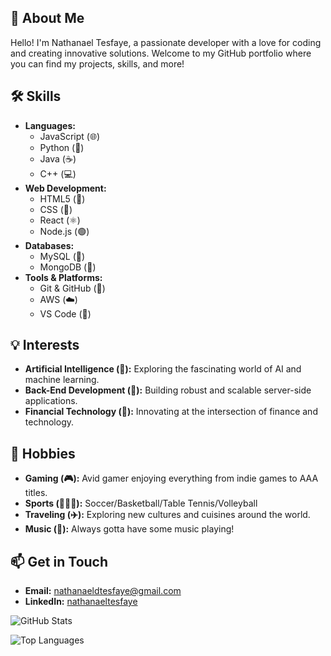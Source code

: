 ## 👋 About Me
Hello! I'm Nathanael Tesfaye, a passionate developer with a love for coding and creating innovative solutions. Welcome to my GitHub portfolio where you can find my projects, skills, and more!

## 🛠️ Skills
- **Languages:**
  - JavaScript (🌐)
  - Python (🐍)
  - Java (☕)
  - C++ (💻)
- **Web Development:**
  - HTML5 (📄)
  - CSS (🎨)
  - React (⚛️)
  - Node.js (🟢)
- **Databases:**
  - MySQL (🐬)
  - MongoDB (🍃)
- **Tools & Platforms:**
  - Git & GitHub (🐙)
  - AWS (☁️)
  - VS Code (📝)

## 💡 Interests
- **Artificial Intelligence (🤖):** Exploring the fascinating world of AI and machine learning.
- **Back-End Development (🔧):** Building robust and scalable server-side applications.
- **Financial Technology (💸):** Innovating at the intersection of finance and technology.

## 🎨 Hobbies
- **Gaming (🎮):** Avid gamer enjoying everything from indie games to AAA titles.
- **Sports (⛹🏾‍♂️):** Soccer/Basketball/Table Tennis/Volleyball
- **Traveling (✈️):** Exploring new cultures and cuisines around the world.
- **Music (🎵):** Always gotta have some music playing!

## 📫 Get in Touch
- **Email:** [nathanaeldtesfaye@gmail.com](mailto:nathanaeldtesfaye@gmail.com)
- **LinkedIn:** [nathanaeltesfaye](https://www.linkedin.com/in/nathanaeltesfaye)


![GitHub Stats](https://github-readme-stats.vercel.app/api?username=natedoesthings&show_icons=true&theme=radical&hide=prs,issues&icon=github)

![Top Languages](https://github-readme-stats.vercel.app/api/top-langs/?username=natedoesthings&layout=compact&theme=radical)


